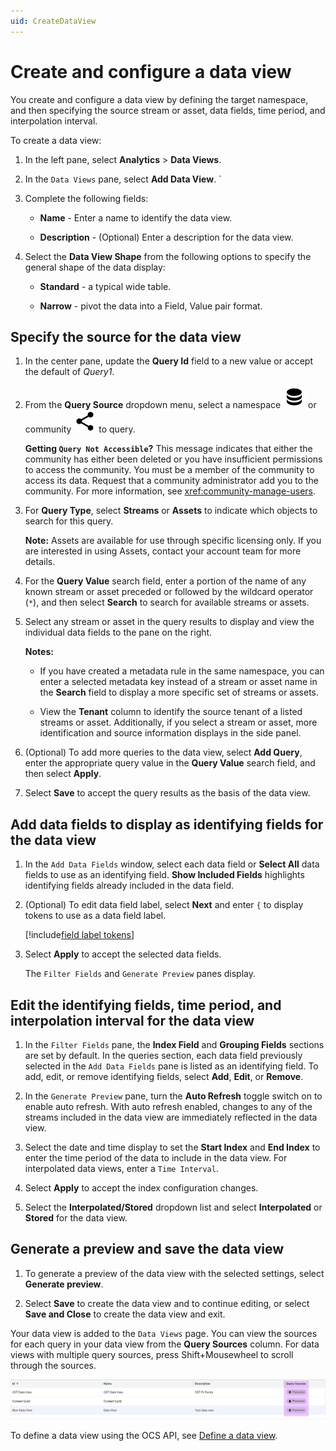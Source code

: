 ```yaml
---
uid: CreateDataView
---
```


# Create and configure a data view

You create and configure a data view by defining the target namespace, and then specifying the source stream or asset, data fields, time period, and interpolation interval.

To create a data view:

1. In the left pane, select **Analytics** > **Data Views**.

1. In the `Data Views` pane, select **Add Data View**.
`
1. Complete the following fields:

   - **Name** - Enter a name to identify the data view.

   - **Description** - (Optional) Enter a description for the data view.

1. Select the **Data View Shape** from the following options to specify the general shape of the data display:

   - **Standard** - a typical wide table.

   - **Narrow** - pivot the data into a Field, Value pair format.

## Specify the source for the data view

1. In the center pane, update the **Query Id** field to a new value or accept the default of *Query1*.

1. From the **Query Source** dropdown menu, select a namespace ![namespace](../../../_icons/default/database.svg) or community ![community](../../../_icons/default/share-variant.svg) to query.

   **Getting `Query Not Accessible`?** This message indicates that either the community has either been deleted or you have insufficient permissions to access the community. You must be a member of the community to access its data. Request that a community administrator add you to the community. For more information, see <xref:community-manage-users>.

1. For **Query Type**, select **Streams** or **Assets** to indicate which objects to search for this query.

   **Note:** Assets are available for use through specific licensing only. If you are interested in using Assets, contact your account team for more details.

1. For the **Query Value** search field, enter a portion of the name of any known stream or asset preceded or followed by the wildcard operator (`*`), and then select **Search** to search for available streams or assets.

1. Select any stream or asset in the query results to display and view the individual data fields to the pane on the right.

   **Notes:**
   
   - If you have created a metadata rule in the same namespace, you can enter a selected metadata key instead of a stream or asset name in the **Search** field to display a more specific set of streams or assets.
   
   - View the **Tenant** column to identify the source tenant of a listed streams or asset. Additionally, if you select a stream or asset, more identification and source information displays in the side panel.

1. (Optional) To add more queries to the data view, select **Add Query**, enter the appropriate query value in the **Query Value** search field, and then select **Apply**.

1. Select **Save** to accept the query results as the basis of the data view.

## Add data fields to display as identifying fields for the data view

1. In the `Add Data Fields` window, select each data field or **Select All** data fields to use as an identifying field. **Show Included Fields** highlights identifying fields already included in the data field.

1. (Optional) To edit data field label, select **Next** and enter `{` to display tokens to use as a data field label.

      [!include[field label tokens](../../../_includes/data-view-field-label-tokens.md)]

1. Select **Apply** to accept the selected data fields.

   The `Filter Fields` and `Generate Preview` panes display.

## Edit the identifying fields, time period, and interpolation interval for the data view

1. In the `Filter Fields` pane, the **Index Field** and **Grouping Fields** sections are set by default. In the queries section, each data field previously selected in the `Add Data Fields` pane is listed as an identifying field. To add, edit, or remove identifying fields, select **Add**, **Edit**, or **Remove**.

1. In the `Generate Preview` pane, turn the **Auto Refresh** toggle switch on to enable auto refresh. With auto refresh enabled, changes to any of the streams included in the data view are immediately reflected in the data view.

1. Select the date and time display to set the **Start Index** and **End Index** to enter the time period of the data to include in the data view. For interpolated data views, enter a `Time Interval`.

1. Select **Apply** to accept the index configuration changes.

1. Select the **Interpolated/Stored** dropdown list and select **Interpolated** or **Stored** for the data view.

## Generate a preview and save the data view

1. To generate a preview of the data view with the selected settings, select **Generate preview**.

1. Select **Save** to create the data view and to continue editing, or select **Save and Close** to create the data view and exit.

Your data view is added to the `Data Views` page. You can view the sources for each query in your data view from the **Query Sources** column. For data views with multiple query sources, press Shift+Mousewheel to scroll through the sources.
   
![Data Views: Query sources column](_images/query-sources-column.png)

To define a data view using the OCS API, see [Define a data view](xref:DataViewsQuickStartDefine).